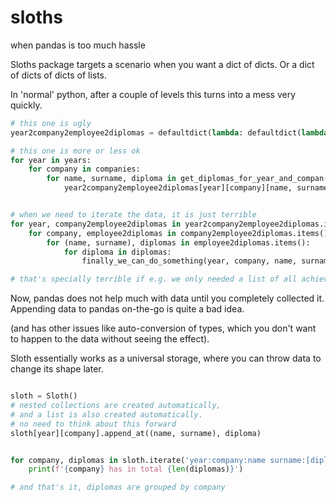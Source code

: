 # sloths

when pandas is too much hassle

Sloths package targets a scenario when you want a dict of dicts.
Or a dict of dicts of dicts of lists. 

In 'normal' python, after a couple of levels this turns into a mess very quickly.
```python
# this one is ugly
year2company2employee2diplomas = defaultdict(lambda: defaultdict(lambda : defaultdict(list)))

# this one is more or less ok
for year in years:
    for company in companies:
        for name, surname, diploma in get_diplomas_for_year_and_compan(year, company)
            year2company2employee2diplomas[year][company][name, surname].append(diploma)


# when we need to iterate the data, it is just terrible
for year, company2employee2diplomas in year2company2employee2diplomas.items():
    for company, employee2diplomas in company2employee2diplomas.items():
        for (name, surname), diplomas in employee2diplomas.items():
            for diploma in diplomas:
                finally_we_can_do_something(year, company, name, surname, diploma)

# that's specially terrible if e.g. we only needed a list of all achievemnts for a company.
```

Now, pandas does not help much with data until you completely collected it. Appending data to pandas on-the-go is quite a bad idea.

(and has other issues like auto-conversion of types, which you don't want to happen to the data without seeing the effect).

Sloth essentially works as a universal storage, where you can throw data to change its shape later.


```python

sloth = Sloth()
# nested collections are created automatically,
# and a list is also created automatically.
# no need to think about this forward
sloth[year][company].append_at((name, surname), diploma)


for company, diplomas in sloth.iterate('year:company:name surname:[diploma] -> company [diploma]'):
    print(f'{company} has in total {len(diplomas)}')

# and that's it, diplomas are grouped by company
```